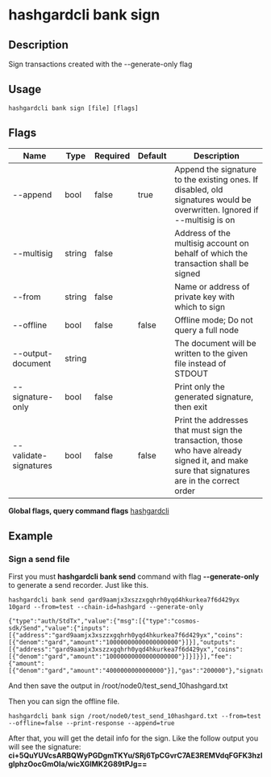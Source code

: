 # hashgardcli bank sign

## Description

Sign transactions created with the --generate-only flag

## Usage

```shell
hashgardcli bank sign [file] [flags]
```

## Flags

| Name   | Type   | Required  | Default        | Description                  |
| ---------------- | ------- | -------- | --------------------- | ---------------------------------------- |
| --append | bool | false| true | Append the signature to the existing ones. If disabled, old signatures would be overwritten. Ignored if --multisig is on |
| --multisig | string | false| |  Address of the multisig account on behalf of which the transaction shall be signed |
| --from | string | false| |  Name or address of private key with which to sign|
| --offline | bool | false| false |  Offline mode; Do not query a full node|
| --output-document | string |  |  | The document will be written to the given file instead of STDOUT |
| --signature-only | bool | false| | Print only the generated signature, then exit|
| --validate-signatures | bool | false| false |  Print the addresses that must sign the transaction, those who have already signed it, and make sure that signatures are in the correct order|


**Global flags, query command flags** [hashgardcli](../README.md)

## Example

### Sign a send file

First you must **hashgardcli bank send** command with flag **--generate-only** to generate a send recorder. Just like this.

```shell
hashgardcli bank send gard9aamjx3xszzxgqhrh0yqd4hkurkea7f6d429yx 10gard --from=test --chain-id=hashgard --generate-only

{"type":"auth/StdTx","value":{"msg":[{"type":"cosmos-sdk/Send","value":{"inputs":[{"address":"gard9aamjx3xszzxgqhrh0yqd4hkurkea7f6d429yx","coins":[{"denom":"gard","amount":"10000000000000000000"}]}],"outputs":[{"address":"gard9aamjx3xszzxgqhrh0yqd4hkurkea7f6d429yx","coins":[{"denom":"gard","amount":"10000000000000000000"}]}]}}],"fee":{"amount":[{"denom":"gard","amount":"4000000000000000"}],"gas":"200000"},"signatures":null,"memo":""}}
```

And then save the output in /root/node0/test_send_10hashgard.txt

Then you can sign the offline file.

```shell
hashgardcli bank sign /root/node0/test_send_10hashgard.txt --from=test  --offline=false --print-response --append=true
```

After that, you will get the detail info for the sign. Like the follow output you will see the signature:
**ci+5QuYUVcsARBQWyPGDgmTKYu/SRj6TpCGvrC7AE3REMVdqFGFK3hzlgIphzOocGmOIa/wicXGlMK2G89tPJg==**
